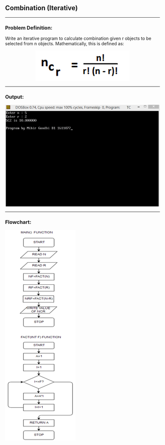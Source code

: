 ## Combination (Iterative)

-----------------------------------------
### Problem Definition:
Write an iterative program to calculate <storng> combination </strong> given r objects to be selected from n objects. Mathematically, this is defined as:
<p align="center">
    <img height=100px src="./ncr.png">
</p>

------------------------------------------
### Output:
<p align="center">
    <img src="./output.png">
</p>

------------------------------------------
### Flowchart:

<p align="left">
 <img src="./flowchart.png" alt="Flowchart">
</p>
